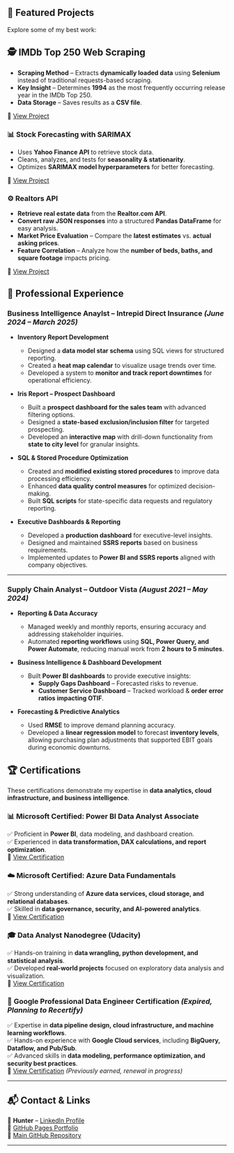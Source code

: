 

## **🌟 Featured Projects**
Explore some of my best work:

## 🕵️ IMDb Top 250 Web Scraping  

- **Scraping Method** – Extracts **dynamically loaded data** using **Selenium** instead of traditional requests-based scraping.  
- **Key Insight** – Determines **1994** as the most frequently occurring release year in the IMDb Top 250.  
- **Data Storage** – Saves results as a **CSV file**.

🔗 [View Project](https://github.com/Hbravence/WebScrape_IMDB/tree/main)

### **📊 Stock Forecasting with SARIMAX**
- Uses **Yahoo Finance API** to retrieve stock data.
- Cleans, analyzes, and tests for **seasonality & stationarity**.
- Optimizes **SARIMAX model hyperparameters** for better forecasting.
  
🔗 [View Project](https://github.com/Hbravence/AMZN_Forecasting/blob/main/AMZN_Forecasting.ipynb)

### **⚙️ Realtors API**  
- **Retrieve real estate data** from the **Realtor.com API**.  
- **Convert raw JSON responses** into a structured **Pandas DataFrame** for easy analysis.    
- **Market Price Evaluation** – Compare the **latest estimates** vs. **actual asking prices**.  
- **Feature Correlation** – Analyze how the **number of beds, baths, and square footage** impacts pricing.  
 
🔗 [View Project](https://github.com/Hbravence/Realtors_api_anaylsis/blob/main/Realtor_Data_Scrape.ipynb)


## 💼 Professional Experience  

### **Business Intelligence Anaylst – Intrepid Direct Insurance** _(June 2024 – March 2025)_  
- **Inventory Report Development**  
  - Designed a **data model star schema** using SQL views for structured reporting.  
  - Created a **heat map calendar** to visualize usage trends over time.  
  - Developed a system to **monitor and track report downtimes** for operational efficiency.  

- **Iris Report – Prospect Dashboard**  
  - Built a **prospect dashboard for the sales team** with advanced filtering options.  
  - Designed a **state-based exclusion/inclusion filter** for targeted prospecting.  
  - Developed an **interactive map** with drill-down functionality from **state to city level** for granular insights.  

- **SQL & Stored Procedure Optimization**  
  - Created and **modified existing stored procedures** to improve data processing efficiency.  
  - Enhanced **data quality control measures** for optimized decision-making.  
  - Built **SQL scripts** for state-specific data requests and regulatory reporting.  

- **Executive Dashboards & Reporting**  
  - Developed a **production dashboard** for executive-level insights.  
  - Designed and maintained **SSRS reports** based on business requirements.  
  - Implemented updates to **Power BI and SSRS reports** aligned with company objectives.  

---


### **Supply Chain Analyst – Outdoor Vista** _(August 2021 – May 2024)_  
- **Reporting & Data Accuracy**  
  - Managed weekly and monthly reports, ensuring accuracy and addressing stakeholder inquiries.  
  - Automated **reporting workflows** using **SQL, Power Query, and Power Automate**, reducing manual work from **2 hours to 5 minutes**.  

- **Business Intelligence & Dashboard Development**  
  - Built **Power BI dashboards** to provide executive insights:  
    - **Supply Gaps Dashboard** – Forecasted risks to revenue.  
    - **Customer Service Dashboard** – Tracked workload & **order error ratios impacting OTIF**.  

- **Forecasting & Predictive Analytics**  
  - Used **RMSE** to improve demand planning accuracy.  
  - Developed a **linear regression model** to forecast **inventory levels**, allowing purchasing plan adjustments that supported EBIT goals during economic downturns.  


## 🏆 Certifications  

These certifications demonstrate my expertise in **data analytics, cloud infrastructure, and business intelligence**.

### 📊 **Microsoft Certified: Power BI Data Analyst Associate**  
✅ Proficient in **Power BI**, data modeling, and dashboard creation.  
✅ Experienced in **data transformation, DAX calculations, and report optimization**.  
🔗 [View Certification](https://learn.microsoft.com/api/credentials/share/en-us/Hunter-4438/119EEC522867D2F6?sharingId=814368B9FE402D82)  

### ☁️ **Microsoft Certified: Azure Data Fundamentals**  
✅ Strong understanding of **Azure data services, cloud storage, and relational databases**.  
✅ Skilled in **data governance, security, and AI-powered analytics**.  
🔗 [View Certification](https://learn.microsoft.com/api/credentials/share/en-us/Hunter-4438/10D8D2BE128E740?sharingId=814368B9FE402D82)  

### 🎓 **Data Analyst Nanodegree (Udacity)**  
✅ Hands-on training in **data wrangling, python development, and statistical analysis**.  
✅ Developed **real-world projects** focused on exploratory data analysis and visualization.  
🔗 [View Certification](https://www.udacity.com/certificate/e/ad57b69a-87f9-11ea-946c-0b56a632aecd)  

### 🔧 **Google Professional Data Engineer Certification** _(Expired, Planning to Recertify)_  
✅ Expertise in **data pipeline design, cloud infrastructure, and machine learning workflows**.  
✅ Hands-on experience with **Google Cloud services**, including **BigQuery, Dataflow, and Pub/Sub**.  
✅ Advanced skills in **data modeling, performance optimization, and security best practices**.  
🔗 [View Certification](https://www.credly.com/badges/6b3153dd-eea2-4aa5-a91f-69177d41f508) _(Previously earned, renewal in progress)_  


---



## **📬 Contact & Links**
📧 **Hunter** – [LinkedIn Profile](https://linkedin.com/in/your-profile)  
🔗 [GitHub Pages Portfolio](https://your-github-pages-link)  
🔗 [Main GitHub Repository](https://github.com/your-username)  

---




